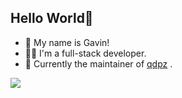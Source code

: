 ## Hello World🎉

- 👋 My name is Gavin!
- 👨‍💻 I'm a full-stack developer.
- 🚀 Currently the maintainer of [qdpz](https://github.com/cola639/uniapp-miniprogram-qdpz) .

<a href="https://liruifengv.com#gh-light-mode-only">
  <img src="https://skillicons.dev/icons?i=js,ts,vue,react,nodejs,java,spring&theme=light" />
</a>
